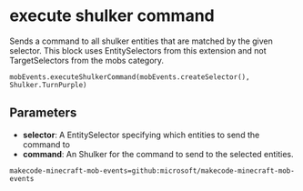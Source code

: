 # execute shulker command

Sends a command to all shulker entities that are matched by the given selector. This
block uses EntitySelectors from this extension and not TargetSelectors from the mobs
category.

```sig
mobEvents.executeShulkerCommand(mobEvents.createSelector(), Shulker.TurnPurple)
```

## Parameters

* **selector**: A EntitySelector specifying which entities to send the command to
* **command**: An Shulker for the command to send to the selected entities.

```package
makecode-minecraft-mob-events=github:microsoft/makecode-minecraft-mob-events
```
